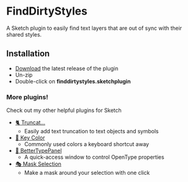 # FindDirtyStyles

A Sketch plugin to easily find text layers that are out of sync with their shared styles.

## Installation

- [Download](../../releases/latest/download/finddirtystyles.sketchplugin.zip) the latest release of the plugin
- Un-zip
- Double-click on **finddirtystyles.sketchplugin**

### More plugins!
Check out my other helpful plugins for Sketch

- [🐈 Truncat...](https://github.com/KevinGutowski/Truncat)
  - Easily add text truncation to text objects and symbols
- [🌈 Key Color](https://github.com/KevinGutowski/keyColor)
  - Commonly used colors a keyboard shortcut away
- [📌 BetterTypePanel](https://github.com/KevinGutowski/betterTypePanel)
  - A quick-access window to control OpenType properties
- [🎭 Mask Selection](https://github.com/KevinGutowski/Mask-Selection)
  - Make a mask around your selection with one click
